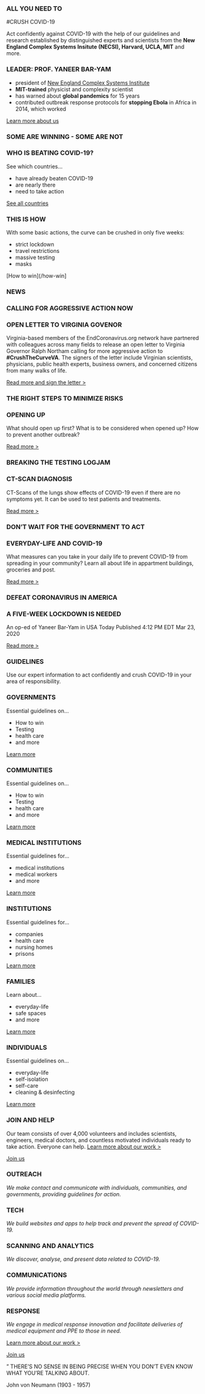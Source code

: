 ### ALL YOU NEED TO

#CRUSH COVID-19

Act confidently against COVID-19 with the help of our guidelines and research established by distinguished experts and scientists from the **New England Complex Systems Insitute (NECSI), Harvard, UCLA, MIT** and more.

### LEADER: PROF. YANEER BAR-YAM

- president of [New England Complex Systems Institute](http://necsi.edu/)
- **MIT-trained** physicist and complexity scientist
- has warned about **global pandemics** for 15 years
- contributed outbreak response protocols for **stopping Ebola** in Africa in 2014, which worked

[Learn more about us](/about)

### SOME ARE WINNING - SOME ARE NOT

### WHO IS BEATING COVID-19?

See which countries…

- have already beaten COVID-19
- are nearly there
- need to take action

[See all countries](/countries)

### THIS IS HOW

With some basic actions, the curve can be crushed in only five weeks:

- strict lockdown
- travel restrictions
- massive testing
- masks

[How to win](/how-win]

### NEWS

### CALLING FOR AGGRESSIVE ACTION NOW

### OPEN LETTER TO VIRGINIA GOVENOR

Virginia-based members of the EndCoronavirus.org network have partnered with colleagues across many fields to release an open letter to Virginia Governor Ralph Northam calling for more aggressive action to **#CrushTheCurveVA**. The signers of the letter include Virginian scientists, physicians, public health experts, business owners, and concerned citizens from many walks of life.

[Read more and sign the letter >](/projects-1/va)

### THE RIGHT STEPS TO MINIMIZE RISKS

### OPENING UP

What should open up first? What is to be considered when opened up? How to prevent another outbreak?

[Read more >](/papers/opening-up)

### BREAKING THE TESTING LOGJAM

### CT-SCAN DIAGNOSIS

CT-Scans of the lungs show effects of COVID-19 even if there are no symptoms yet. It can be used to test patients and treatments.

[Read more >](/projects-1/breaking-the-testing-logjam-ct-scan-diagnosis)

### DON’T WAIT FOR THE GOVERNMENT TO ACT

### EVERYDAY-LIFE AND COVID-19

What measures can you take in your daily life to prevent COVID-19 from spreading in your community? Learn all about life in appartment buildings, groceries and post.

[Read more >](/papers/everyday-life-and-covid-19)

### DEFEAT CORONAVIRUS IN AMERICA

### A FIVE-WEEK LOCKDOWN IS NEEDED

An op-ed of Yaneer Bar-Yam in USA Today
Published 4:12 PM EDT Mar 23, 2020

[Read more >](https://eu.usatoday.com/story/opinion/2020/03/21/coronavirus-america-needs-five-week-national-lockdown-column/2890376001/)

### GUIDELINES

Use our expert information to act confidently and crush COVID-19 in your area of responsibility.

### GOVERNMENTS

Essential guidelines on…

- How to win
- Testing
- health care
- and more

[Learn more](/governments)

### COMMUNITIES

Essential guidelines on…

- How to win
- Testing
- health care
- and more

[Learn more](/communities)

### MEDICAL INSTITUTIONS

Essential guidelines for…

- medical institutions
- medical workers
- and more

[Learn more](/health-care)

### INSTITUTIONS

Essential guidelines for…

- companies
- health care
- nursing homes
- prisons

[Learn more](/institutions)

### FAMILIES

Learn about…

- everyday-life
- safe spaces
- and more

[Learn more](/families)

### INDIVIDUALS

Essential guidelines on…

- everyday-life
- self-isolation
- self-care
- cleaning & desinfecting

[Learn more](/individuals)

### JOIN AND HELP

Our team consists of over 4,000 volunteers and includes scientists, engineers, medical doctors, and countless motivated individuals ready to take action. Everyone can help. [Learn more about our work >](/participate)

[Join us](/join-2)

### OUTREACH

_We make contact and communicate with individuals, communities, and governments, providing guidelines for action._

### TECH

_We build websites and apps to help track and prevent the spread of COVID-19._

### SCANNING AND ANALYTICS

_We discover, analyse, and present data related to COVID-19._

### COMMUNICATIONS

_We provide information throughout the world through newsletters and various social media platforms._

### RESPONSE

_We engage in medical response innovation and facilitate deliveries of medical equipment and PPE to those in need._

[Learn more about our work >](/participate)

[Join us](/join)

”
THERE’S NO SENSE IN BEING PRECISE WHEN YOU DON’T EVEN KNOW WHAT YOU’RE TALKING ABOUT.

John von Neumann (1903 - 1957)
